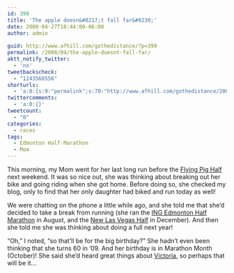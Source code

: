 ```yaml
---
id: 399
title: 'The apple doesn&#8217;t fall far&#8230;'
date: 2008-04-27T18:44:00-06:00
author: admin
  
guid: http://www.afhill.com/gothedistance/?p=399
permalink: /2008/04/the-apple-doesnt-fall-far/
aktt_notify_twitter:
  - 'no'
tweetbackscheck:
  - "1243568556"
shorturls:
  - 'a:8:{s:9:"permalink";s:70:"http://www.afhill.com/gothedistance/2008/04/the-apple-doesnt-fall-far/";s:7:"tinyurl";s:25:"http://tinyurl.com/cjrtdk";s:4:"isgd";s:17:"http://is.gd/heKc";s:5:"bitly";s:18:"http://bit.ly/wIOJ";s:5:"snipr";s:22:"http://snipr.com/aqlua";s:5:"snurl";s:22:"http://snurl.com/aqlua";s:7:"snipurl";s:24:"http://snipurl.com/aqlua";s:4:"trim";s:17:"http://tr.im/cq4b";}'
twittercomments:
  - 'a:0:{}'
tweetcount:
  - "0"
categories:
  - races
tags:
  - Edmonton Half-Marathon
  - Mom
---
```

This morning, my Mom went for her last long run before the [Flying Pig Half](http://www.flyingpigmarathon.com/race_information/schedule/half.shtml) next weekend. It was so nice out, she was thinking about breaking out her bike and going riding when she got home. Before doing so, she checked my blog, only to find that her only daughter had biked and run today as well! 

We were chatting on the phone a little while ago, and she told me that she&#8217;d decided to take a break from running (she ran the [ING Edmonton Half Marathon](http://www.events.runningroom.com/site/?raceId=2491&eventId=12120&vrindex=4) in August, and the [New Las Vegas Half](http://running.zappos.com/n/mr?show_results=1&participant_id=9930) in December). And then she told me she was thinking about doing a full next year!

&#8220;Oh,&#8221; I noted, &#8220;so that&#8217;ll be for the big birthday?&#8221; She hadn&#8217;t even been thinking that she turns 60 in &#8217;09. And her birthday is in Marathon Month (October)! She said she&#8217;d heard great things about [Victoria](http://www.royalvictoriamarathon.com/), so perhaps that will be it&#8230;